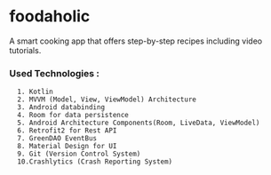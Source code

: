 # foodaholic
A smart cooking app that offers step-by-step recipes including video tutorials.

### Used Technologies :
      1. Kotlin
      2. MVVM (Model, View, ViewModel) Architecture
      3. Android databinding
      4. Room for data persistence
      5. Android Architecture Components(Room, LiveData, ViewModel)
      6. Retrofit2 for Rest API
      7. GreenDAO EventBus
      8. Material Design for UI
      9. Git (Version Control System)
      10.Crashlytics (Crash Reporting System)


